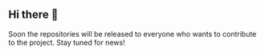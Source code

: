 ## Hi there 👋

Soon the repositories will be released to everyone who wants to contribute to the project. Stay tuned for news!

